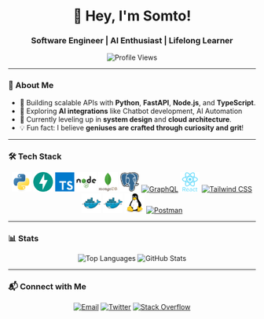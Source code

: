<div align="center">
  <h1>👋 Hey, I'm Somto!</h1>
  <h3>Software Engineer | AI Enthusiast | Lifelong Learner</h3>
  <img src="https://komarev.com/ghpvc/?username=chukssomzzy&label=Profile%20Views&color=0e75b6&style=flat" alt="Profile Views" />
</div>

---

### 🚀 About Me
- 🔨 Building scalable APIs with **Python**, **FastAPI**, **Node.js**, and **TypeScript**.
- 🧠 Exploring **AI integrations** like Chatbot development, AI Automation
- 🌱 Currently leveling up in **system design** and **cloud architecture**.
- 💡 Fun fact: I believe **geniuses are crafted through curiosity and grit**!

---

### 🛠️ Tech Stack
<p align="center">
  <a href="https://www.python.org/" target="_blank"><img src="https://raw.githubusercontent.com/devicons/devicon/master/icons/python/python-original.svg" alt="Python" width="40" height="40"/></a>
  <a href="https://fastapi.tiangolo.com/" target="_blank"><img src="https://raw.githubusercontent.com/devicons/devicon/master/icons/fastapi/fastapi-original.svg" alt="FastAPI" width="40" height="40"/></a>
  <a href="https://www.typescriptlang.org/" target="_blank"><img src="https://raw.githubusercontent.com/devicons/devicon/master/icons/typescript/typescript-original.svg" alt="TypeScript" width="40" height="40"/></a>
  <a href="https://nodejs.org" target="_blank"><img src="https://raw.githubusercontent.com/devicons/devicon/master/icons/nodejs/nodejs-original-wordmark.svg" alt="Node.js" width="40" height="40"/></a>
  <a href="https://www.mongodb.com/" target="_blank"><img src="https://raw.githubusercontent.com/devicons/devicon/master/icons/mongodb/mongodb-original-wordmark.svg" alt="MongoDB" width="40" height="40"/></a>
  <a href="https://www.postgresql.org/" target="_blank"><img src="https://raw.githubusercontent.com/devicons/devicon/master/icons/postgresql/postgresql-original.svg" alt="PostgreSQL" width="40" height="40"/></a>
  <a href="https://graphql.org/" target="_blank"><img src="https://www.vectorlogo.zone/logos/graphql/graphql-icon.svg" alt="GraphQL" width="40" height="40"/></a>
  <a href="https://reactjs.org/" target="_blank"><img src="https://raw.githubusercontent.com/devicons/devicon/master/icons/react/react-original-wordmark.svg" alt="React" width="40" height="40"/></a>
  <a href="https://tailwindcss.com/" target="_blank"><img src="https://www.vectorlogo.zone/logos/tailwindcss/tailwindcss-icon.svg" alt="Tailwind CSS" width="40" height="40"/></a>
  <a href="https://www.docker.com/" target="_blank"><img src="https://raw.githubusercontent.com/devicons/devicon/master/icons/docker/docker-original.svg" alt="Docker" width="40" height="40"/></a>
  <a href="https://docs.docker.com/compose/" target="_blank"><img src="https://raw.githubusercontent.com/devicons/devicon/master/icons/docker/docker-original.svg" alt="Docker Compose" width="40" height="40"/></a>
  <a href="https://www.linux.org/" target="_blank"><img src="https://raw.githubusercontent.com/devicons/devicon/master/icons/linux/linux-original.svg" alt="Linux" width="40" height="40"/></a>
  <a href="https://postman.com" target="_blank"><img src="https://www.vectorlogo.zone/logos/getpostman/getpostman-icon.svg" alt="Postman" width="40" height="40"/></a>
</p>

---

### 📊 Stats
<p align="center">
  <img src="https://github-readme-stats.vercel.app/api/top-langs?username=chukssomzzy&show_icons=true&locale=en&layout=compact&theme=light" alt="Top Languages" />
  <img src="https://github-readme-stats.vercel.app/api?username=chukssomzzy&show_icons=true&locale=en&theme=light" alt="GitHub Stats" />
</p>

---

### 📬 Connect with Me
<p align="center">
  <a href="mailto:cs.somtochukwu@gmail.com"><img src="https://img.icons8.com/color/48/000000/gmail.png" alt="Email" width="40" height="40"/></a>
  <a href="https://twitter.com/chuks_somzzy" target="_blank"><img src="https://raw.githubusercontent.com/rahuldkjain/github-profile-readme-generator/master/src/images/icons/Social/twitter.svg" alt="Twitter" width="40" height="40"/></a>
  <a href="https://stackoverflow.com/users/chukssomzzy" target="_blank"><img src="https://raw.githubusercontent.com/rahuldkjain/github-profile-readme-generator/master/src/images/icons/Social/stack-overflow.svg" alt="Stack Overflow" width="40" height="40"/></a>
</p>

